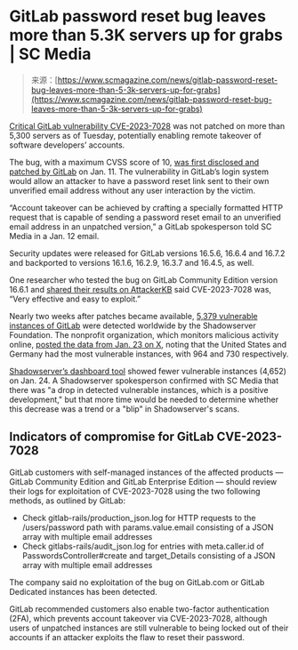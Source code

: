 <!--yml
category: 未分类
date: 2024-05-27 15:13:55
-->

# GitLab password reset bug leaves more than 5.3K servers up for grabs | SC Media

> 来源：[https://www.scmagazine.com/news/gitlab-password-reset-bug-leaves-more-than-5-3k-servers-up-for-grabs](https://www.scmagazine.com/news/gitlab-password-reset-bug-leaves-more-than-5-3k-servers-up-for-grabs)

[Critical GitLab vulnerability CVE-2023-7028](https://www.scmagazine.com/news/gitlab-vulnerability-risks-account-takeover-via-simple-password-reset) was not patched on more than 5,300 servers as of Tuesday, potentially enabling remote takeover of software developers’ accounts.

The bug, with a maximum CVSS score of 10, [was first disclosed and patched by GitLab](https://about.gitlab.com/releases/2024/01/11/critical-security-release-gitlab-16-7-2-released/) on Jan. 11\. The vulnerability in GitLab’s login system would allow an attacker to have a password reset link sent to their own unverified email address without any user interaction by the victim.

“Account takeover can be achieved by crafting a specially formatted HTTP request that is capable of sending a password reset email to an unverified email address in an unpatched version,” a GitLab spokesperson told SC Media in a Jan. 12 email.

Security updates were released for GitLab versions 16.5.6, 16.6.4 and 16.7.2 and backported to versions 16.1.6, 16.2.9, 16.3.7 and 16.4.5, as well.

One researcher who tested the bug on GitLab Community Edition version 16.6.1 and [shared their results on AttackerKB](https://attackerkb.com/topics/VBDvNxhyjr/cve-2023-7028) said CVE-2023-7028 was, “Very effective and easy to exploit.”

Nearly two weeks after patches became available, [5,379 vulnerable instances of GitLab](https://dashboard.shadowserver.org/statistics/combined/map/?map_type=std&day=2024-01-23&source=http_vulnerable&source=http_vulnerable6&tag=cve-2023-7028%2B&geo=all&data_set=count&scale=log) were detected worldwide by the Shadowserver Foundation. The nonprofit organization, which monitors malicious activity online, [posted the data from Jan. 23 on X](https://twitter.com/Shadowserver/status/1750115947430416434), noting that the United States and Germany had the most vulnerable instances, with 964 and 730 respectively.

[Shadowserver’s dashboard tool](https://dashboard.shadowserver.org/statistics/combined/time-series/?date_range=7&source=http_vulnerable&source=http_vulnerable6&tag=cve-2023-7028%2B&group_by=geo&style=stacked) showed fewer vulnerable instances (4,652) on Jan. 24\. A Shadowserver spokesperson confirmed with SC Media that there was "a drop in detected vulnerable instances, which is a positive development," but that more time would be needed to determine whether this decrease was a trend or a "blip" in Shadowserver's scans.

## Indicators of compromise for GitLab CVE-2023-7028

GitLab customers with self-managed instances of the affected products — GitLab Community Edition and GitLab Enterprise Edition — should review their logs for exploitation of CVE-2023-7028 using the two following methods, as outlined by GitLab:

*   Check gitlab-rails/production_json.log for HTTP requests to the /users/password path with params.value.email consisting of a JSON array with multiple email addresses
*   Check gitlabs-rails/audit_json.log for entries with meta.caller.id of PasswordsController#create and target_Details consisting of a JSON array with multiple email addresses

The company said no exploitation of the bug on GitLab.com or GitLab Dedicated instances has been detected.

GitLab recommended customers also enable two-factor authentication (2FA), which prevents account takeover via CVE-2023-7028, although users of unpatched instances are still vulnerable to being locked out of their accounts if an attacker exploits the flaw to reset their password.